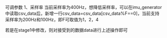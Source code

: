 可调参数
1、采样率
当前采样率为400Hz，想降低采样率，可以在imu_generator中读取csv_data后，新增一行csv_data=csv_data[csv_data%F==0]，当前支持采样率为200Hz和100Hz，即F可取值为1，2，4


若是在stage1中修改，则对接受到的数据data进行上述操作即可
